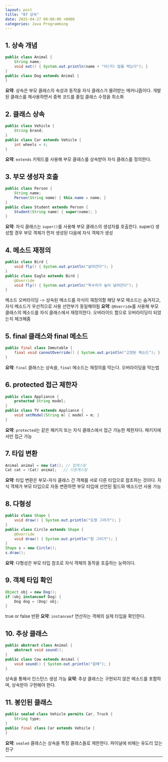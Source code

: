 ```yaml
---
layout: post
title: "07 상속"
date: 2025-04-27 00:00:00 +0900
categories: Java Programming
---
```



## 1. 상속 개념
```java
public class Animal {
    String name;
    void eat() { System.out.println(name + "이(가) 밥을 먹는다"); }
}
public class Dog extends Animal {
}
```
**요약**: 상속은 부모 클래스의 속성과 동작을 자식 클래스가 물려받는 메커니즘이다.
개발된 클래스를 재사용하면서 중복 코드를 줄임
클래스 수정을 최소화

## 2. 클래스 상속
```java
public class Vehicle {
    String brand;
}
public class Car extends Vehicle {
    int wheels = 4;
}
```
**요약**: `extends` 키워드를 사용해 부모 클래스를 상속받아 자식 클래스를 정의한다.

## 3. 부모 생성자 호출
```java
public class Person {
    String name;
    Person(String name) { this.name = name; }
}
public class Student extends Person {
    Student(String name) { super(name); }
}
```
**요약**: 자식 클래스는 `super()`를 사용해 부모 클래스의 생성자를 호출한다.
super() 생성할 경우 부모 객체가 먼저 생성된 다음에 자식 객체가 생성

## 4. 메소드 재정의
```java
public class Bird {
    void fly() { System.out.println("날아간다"); }
}
public class Eagle extends Bird {
    @Override
    void fly() { System.out.println("독수리가 높이 날아간다"); }
}
```
메소드 오버라이딩 -> 상속된 메소드를 자식이 재정의함
해당 부모 메소드는 숨겨지고, 자식 메소드가 우선적으로 사용
선언부가 동일해야됨
**요약**: `@Override`를 사용해 부모 클래스의 메소드를 자식 클래스에서 재정의한다.
오버라이드 함으로 오버라이딩이 되었는지 체크해줌

## 5. final 클래스와 final 메소드
```java
public final class Immutable {
    final void cannotOverride() { System.out.println("고정된 메소드"); }
}
```
**요약**: `final` 클래스는 상속을, `final` 메소드는 재정의를 막는다.
오버라이딩을 막는법

## 6. protected 접근 제한자
```java
public class Appliance {
    protected String model;
}
public class TV extends Appliance {
    void setModel(String m) { model = m; }
}
```
**요약**: `protected`는 같은 패키지 또는 자식 클래스에서 접근 가능한 제한자다.
패키지에서만 접근 가능

## 7. 타입 변환
```java
Animal animal = new Cat(); // 업캐스팅
Cat cat = (Cat) animal;   // 다운캐스팅
```
**요약**: 타입 변환은 부모-자식 클래스 간 객체를 서로 다른 타입으로 참조하는 것이다.
자식 객체가 부모 타입으로 자동 변환하면 부모 타입에 선언된 필드와 메소드만 사용 가능

## 8. 다형성
```java
public class Shape {
    void draw() { System.out.println("도형 그리기"); }
}
public class Circle extends Shape {
    @Override
    void draw() { System.out.println("원 그리기"); }
}
Shape s = new Circle();
s.draw();
```
**요약**: 다형성은 부모 타입 참조로 자식 객체의 동작을 호출하는 능력이다.

## 9. 객체 타입 확인
```java
Object obj = new Dog();
if (obj instanceof Dog) {
    Dog dog = (Dog) obj;
}
```
true or false  반환
**요약**: `instanceof` 연산자는 객체의 실제 타입을 확인한다.

## 10. 추상 클래스
```java
public abstract class Animal {
    abstract void sound();
}
public class Cow extends Animal {
    void sound() { System.out.println("음메"); }
}
```

상속을 통해서 인스턴스 생성 가능
**요약**: 추상 클래스는 구현되지 않은 메소드를 포함하며, 상속받아 구현해야 한다.

## 11. 봉인된 클래스
```java
public sealed class Vehicle permits Car, Truck {
    String type;
}
public final class Car extends Vehicle {
}
```
**요약**: `sealed` 클래스는 상속을 특정 클래스들로 제한한다.
파이널에 비해는 유도리 있는 친구

---
